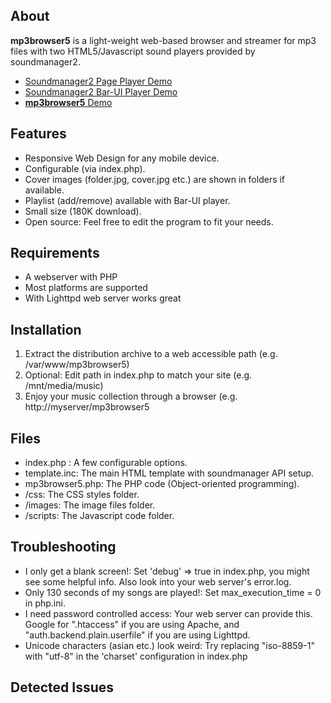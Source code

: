 ﻿## About

**mp3browser5** is a light-weight web-based browser and streamer for mp3 files with two HTML5/Javascript sound players provided by soundmanager2.
+ [Soundmanager2 Page Player Demo][1]
+ [Soundmanager2 Bar-UI Player Demo][2]
+ [**mp3browser5** Demo][3] 

## Features

+ Responsive Web Design for any mobile device.
+ Configurable (via index.php).
+ Cover images (folder.jpg, cover.jpg etc.) are shown in folders if available.
+ Playlist (add/remove) available with Bar-UI player.
+ Small size (180K download).
+ Open source: Feel free to edit the program to fit your needs.

## Requirements

+ A webserver with PHP
+ Most platforms are supported
+ With Lighttpd web server works great

## Installation

1. Extract the distribution archive to a web accessible path (e.g. /var/www/mp3browser5)
2. Optional: Edit path in index.php to match your site (e.g. /mnt/media/music)
3. Enjoy your music collection through a browser (e.g. http://myserver/mp3browser5

## Files

+ index.php : A few configurable options.
+ template.inc: The main HTML template with soundmanager API setup.
+ mp3browser5.php: The PHP code (Object-oriented programming).
+ /css: The CSS styles folder.
+ /images: The image files folder.
+ /scripts: The Javascript code folder.

## Troubleshooting

+ I only get a blank screen!: Set 'debug' => true in index.php, you might see some helpful info. Also look into your web server's error.log.
+ Only 130 seconds of my songs are played!: Set max_execution_time = 0 in php.ini.
+ I need password controlled access: Your web server can provide this. Google for ".htaccess" if you are using Apache, and "auth.backend.plain.userfile" if you are using Lighttpd.
+ Unicode characters (asian etc.) look weird: Try replacing "iso-8859-1" with "utf-8" in the 'charset' configuration in index.php

[1]: http://www.schillmania.com/projects/soundmanager2/demo/page-player/
[2]: http://www.schillmania.com/projects/soundmanager2/demo/bar-ui/
[3]: http://mp3browser5.ipereda.com

## Detected Issues

